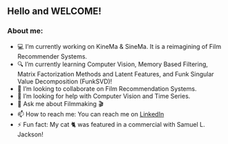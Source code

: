 ## Hello and WELCOME!

### About me:

- 💻 I’m currently working on KineMa & SineMa. It is a reimagining of Film Recommender Systems.
- 🔍 I’m currently learning Computer Vision, Memory Based Filtering, Matrix Factorization Methods and Latent Features, and Funk Singular Value Decomposition (FunkSVD)!
- 👯 I’m looking to collaborate on Film Recommendation Systems.
- 🤔 I’m looking for help with Computer Vision and Time Series.
- 💬 Ask me about Filmmaking 🎬 
- 📫 How to reach me: You can reach me on [LinkedIn](https://www.linkedin.com/in/samuelgarcia3/)
- ⚡ Fun fact: My cat 🐈 was featured in a commercial with Samuel L. Jackson!
